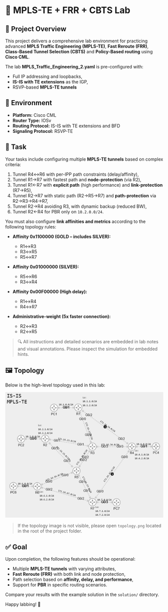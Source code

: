 # 📡 MPLS-TE + FRR + CBTS Lab

## 📘 Project Overview

This project delivers a comprehensive lab environment for practicing advanced **MPLS Traffic Engineering (MPLS-TE)**, **Fast Reroute (FRR)**, **Class-Based Tunnel Selection (CBTS)** and **Policy-Based routing** using **Cisco CML**.

The lab **MPLS_Traffic_Engineering_2.yaml** is pre-configured with:

- Full IP addressing and loopbacks,
- **IS-IS with TE extensions** as the IGP,
- RSVP-based **MPLS-TE tunnels**

## 🧪 Environment

- **Platform:** Cisco CML
- **Router Type:** IOSv
- **Routing Protocol:** IS-IS with TE extensions and BFD
- **Signaling Protocol:** RSVP-TE

## 🎯 Task

Your tasks include configuring multiple **MPLS-TE tunnels** based on complex criteria:

1. Tunnel R4↔R6 with per-IPP path constraints (delay/affinity),
2. Tunnel R1→R7 with fastest path and **node-protection** (via R2),
3. Tunnel R1←R7 with **explicit path** (high performance) and **link-protection** (R7→R5),
4. Tunnel R2→R7 with static path (R2→R5→R7) and **path-protection** via R2→R3→R4→R7,
5. Tunnel R2→R4 avoiding R3, with dynamic backup (reduced BW),
6. Tunnel R2←R4 for PBR only on `10.2.0.0/24`.

You must also configure **link affinities and metrics** according to the following topology rules:

- **Affinity 0x1100000 (GOLD – includes SILVER):**
  - R1↔R3  
  - R3↔R5  
  - R5↔R7  

- **Affinity 0x01000000 (SILVER):**
  - R5↔R6  
  - R3↔R4  

- **Affinity 0x00F00000 (High delay):**
  - R1↔R4  
  - R4↔R7  

- **Administrative-weight (5x faster connection):**
  - R2↔R3  
  - R2↔R5  

> 🔍 All instructions and detailed scenarios are embedded in lab notes and visual annotations. Please inspect the simulation for embedded hints.

## 🖼️ Topology

Below is the high-level topology used in this lab:

![MPLS-TE Lab Topology](topology.png)

> If the topology image is not visible, please open `topology.png` located in the root of the project folder.

## ✅ Goal

Upon completion, the following features should be operational:

- Multiple **MPLS-TE tunnels** with varying attributes,
- **Fast Reroute (FRR)** with both link and node protection,
- Path selection based on **affinity, delay, and performance**,
- Support for **PBR** in specific routing scenarios.

Compare your results with the example solution in the `solution/` directory.

Happy labbing! 🚀

